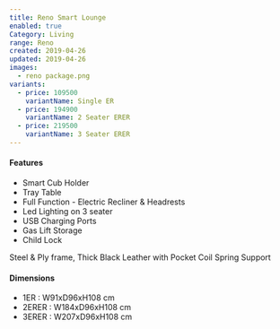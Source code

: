 ```yaml
---
title: Reno Smart Lounge
enabled: true
Category: Living
range: Reno
created: 2019-04-26
updated: 2019-04-26
images:
  - reno package.png
variants:
  - price: 109500
    variantName: Single ER
  - price: 194900
    variantName: 2 Seater ERER
  - price: 219500
    variantName: 3 Seater ERER
---
```


#### Features

* Smart Cub Holder
* Tray Table
* Full Function - Electric Recliner & Headrests
* Led Lighting on 3 seater
* USB Charging Ports
* Gas Lift Storage
* Child Lock

Steel & Ply frame, Thick Black Leather with Pocket Coil Spring Support

#### Dimensions

* 1ER : W91xD96xH108 cm
* 2ERER : W184xD96xH108 cm
* 3ERER : W207xD96xH108 cm
